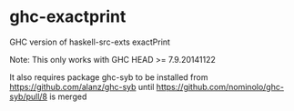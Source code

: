ghc-exactprint
==============

GHC version of haskell-src-exts exactPrint

Note: This only works with GHC HEAD >= 7.9.20141122

It also requires package ghc-syb to be installed from
https://github.com/alanz/ghc-syb until
https://github.com/nominolo/ghc-syb/pull/8 is merged
